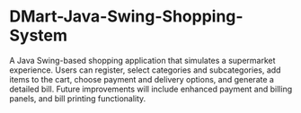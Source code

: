 # DMart-Java-Swing-Shopping-System
A Java Swing-based shopping application that simulates a supermarket experience. Users can register, select categories and subcategories, add items to the cart, choose payment and delivery options, and generate a detailed bill. Future improvements will include enhanced payment and billing panels, and bill printing functionality.
